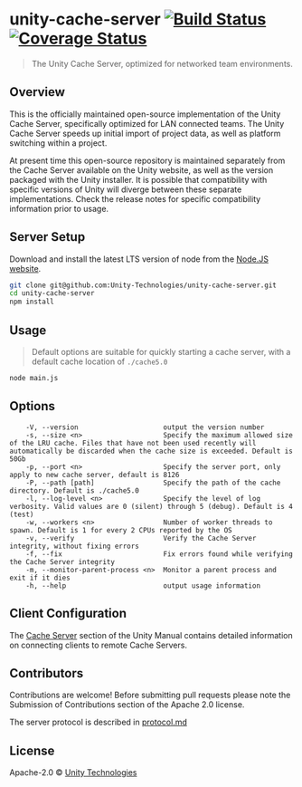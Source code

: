 # unity-cache-server [![Build Status](https://travis-ci.org/Unity-Technologies/unity-cache-server.svg?branch=master)](https://travis-ci.org/Unity-Technologies/unity-cache-server) [![Coverage Status](https://coveralls.io/repos/github/Unity-Technologies/unity-cache-server/badge.svg)](https://coveralls.io/github/Unity-Technologies/unity-cache-server)
> The Unity Cache Server, optimized for networked team environments.

## Overview
This is the officially maintained open-source implementation of the Unity Cache Server, specifically optimized for LAN connected teams. The Unity Cache Server speeds up initial import of project data, as well as platform switching within a project.

At present time this open-source repository is maintained separately from the Cache Server available on the Unity website, as well as the version packaged with the Unity installer. It is possible that compatibility with specific versions of Unity will diverge between these separate implementations. Check the release notes for specific compatibility information prior to usage.

## Server Setup
Download and install the latest LTS version of node from the [Node.JS website](https://nodejs.org/en/download/).

```bash
git clone git@github.com:Unity-Technologies/unity-cache-server.git
cd unity-cache-server
npm install
```
## Usage
>Default options are suitable for quickly starting a cache server, with a default cache location of `./cache5.0`
```bash
node main.js
```

## Options
```
    -V, --version                     output the version number
    -s, --size <n>                    Specify the maximum allowed size of the LRU cache. Files that have not been used recently will automatically be discarded when the cache size is exceeded. Default is 50Gb
    -p, --port <n>                    Specify the server port, only apply to new cache server, default is 8126
    -P, --path [path]                 Specify the path of the cache directory. Default is ./cache5.0
    -l, --log-level <n>               Specify the level of log verbosity. Valid values are 0 (silent) through 5 (debug). Default is 4 (test)
    -w, --workers <n>                 Number of worker threads to spawn. Default is 1 for every 2 CPUs reported by the OS
    -v, --verify                      Verify the Cache Server integrity, without fixing errors
    -f, --fix                         Fix errors found while verifying the Cache Server integrity
    -m, --monitor-parent-process <n>  Monitor a parent process and exit if it dies
    -h, --help                        output usage information
```

## Client Configuration
The [Cache Server](https://docs.unity3d.com/Manual/CacheServer.html) section of the Unity Manual contains detailed information on connecting clients to remote Cache Servers.

## Contributors

Contributions are welcome! Before submitting pull requests please note the Submission of Contributions section of the Apache 2.0 license.

The server protocol is described in [protocol.md](./protocol.md)

## License

Apache-2.0 © [Unity Technologies](http://www.unity3d.com)
